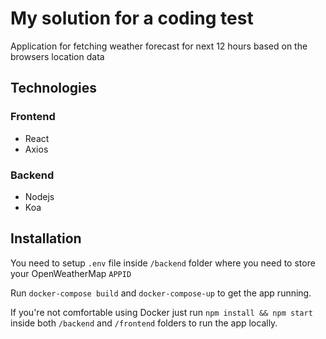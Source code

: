 # My solution for a coding test

Application for fetching weather forecast for next 12 hours based on the browsers location data

## Technologies

### Frontend

-   React
-   Axios

### Backend

-   Nodejs
-   Koa

## Installation

You need to setup `.env` file inside `/backend` folder where you need to store your OpenWeatherMap `APPID`

Run `docker-compose build` and `docker-compose-up` to get the app running.

If you're not comfortable using Docker just run `npm install && npm start` inside both `/backend` and `/frontend` folders to run the app locally.
